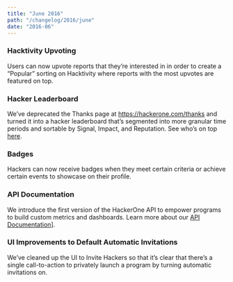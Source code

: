 ```yaml
---
title: "June 2016"
path: "/changelog/2016/june"
date: "2016-06"
---
```


### Hacktivity Upvoting
Users can now upvote reports that they’re interested in in order to create a “Popular” sorting on Hacktivity where reports with the most upvotes are featured on top. 

### Hacker Leaderboard
We’ve deprecated the Thanks page at https://hackerone.com/thanks and turned it into a hacker leaderboard that’s segmented into more granular time periods and sortable by Signal, Impact, and Reputation. See who’s on top [here](https://hackerone.com/leaderboard).

### Badges
Hackers can now receive badges when they meet certain criteria or achieve certain events to showcase on their profile. 

### API Documentation
We introduce the first version of the HackerOne API to empower programs to build custom metrics and dashboards. Learn more about our [API Documentation](https://www.hackerone.com/blog/launching-the-hackerone-api)].

### UI Improvements to Default Automatic Invitations 
We’ve cleaned up the UI to Invite Hackers so that it’s clear that there’s a single call-to-action to privately launch a program by turning automatic invitations on.  
